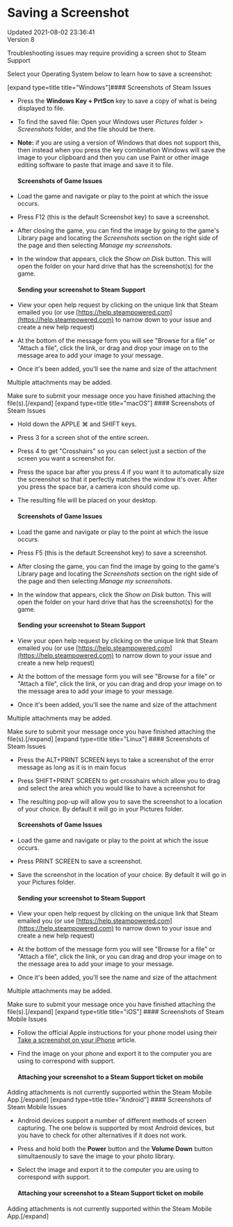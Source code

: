 # Saving a Screenshot
Updated 2021-08-02 23:36:41  
Version 8  

Troubleshooting issues may require providing a screen shot to Steam Support  
  
Select your Operating System below to learn how to save a screenshot:  
  
 [expand type=title title="Windows"]#### Screenshots of Steam Issues
  

* Press the **Windows Key + PrtScn** key to save a copy of what is being displayed to file.
* To find the saved file: Open your Windows user *Pictures* folder > *Screenshots* folder, and the file should be there.
* **Note:** if you are using a version of Windows that does not support this, then instead when you press the key combination Windows will save the image to your clipboard and then you can use Paint or other image editing software to paste that image and save it to file.

  #### Screenshots of Game Issues

* Load the game and navigate or play to the point at which the issue occurs.
* Press F12 (this is the default Screenshot key) to save a screenshot.
* After closing the game, you can find the image by going to the game's Library page and locating the *Screenshots* section on the right side of the page and then selecting *Manage my screenshots*.
* In the window that appears, click the *Show on Disk* button. This will open the folder on your hard drive that has the screenshot(s) for the game.

  #### Sending your screenshot to Steam Support

* View your open help request by clicking on the unique link that Steam emailed you (or use [https://help.steampowered.com](https://help.steampowered.com) to narrow down to your issue and create a new help request)
* At the bottom of the message form you will see "Browse for a file" or "Attach a file", click the link, or drag and drop your image on to the message area to add your image to your message.
* Once it's been added, you'll see the name and size of the attachment

  
  
Multiple attachments may be added.  
  
Make sure to submit your message once you have finished attaching the file(s).[/expand] [expand type=title title="macOS"] #### Screenshots of Steam Issues
  

* Hold down the APPLE ⌘ and SHIFT keys.
* Press 3 for a screen shot of the entire screen.
* Press 4 to get "Crosshairs" so you can select just a section of the screen you want a screenshot for.
* Press the space bar after you press 4 if you want it to automatically size the screenshot so that it perfectly matches the window it's over. After you press the space bar, a camera icon should come up.
* The resulting file will be placed on your desktop.

  #### Screenshots of Game Issues
  

* Load the game and navigate or play to the point at which the issue occurs.
* Press F5 (this is the default Screenshot key) to save a screenshot.
* After closing the game, you can find the image by going to the game's Library page and locating the *Screenshots* section on the right side of the page and then selecting *Manage my screenshots*.
* In the window that appears, click the *Show on Disk* button. This will open the folder on your hard drive that has the screenshot(s) for the game.

  #### Sending your screenshot to Steam Support

* View your open help request by clicking on the unique link that Steam emailed you (or use [https://help.steampowered.com](https://help.steampowered.com) to narrow down to your issue and create a new help request)
* At the bottom of the message form you will see "Browse for a file" or "Attach a file", click the link, or you can drag and drop your image on to the message area to add your image to your message.
* Once it's been added, you'll see the name and size of the attachment

  
  
Multiple attachments may be added.  
  
Make sure to submit your message once you have finished attaching the file(s).[/expand]   [expand type=title title="Linux"] #### Screenshots of Steam Issues

* Press the ALT+PRINT SCREEN keys to take a screenshot of the error message as long as it is in main focus
* Press SHIFT+PRINT SCREEN to get crosshairs which allow you to drag and select the area which you would like to have a screenshot for
* The resulting pop-up will allow you to save the screenshot to a location of your choice. By default it will go in your Pictures folder.

  #### Screenshots of Game Issues

* Load the game and navigate or play to the point at which the issue occurs.
* Press PRINT SCREEN to save a screenshot.
* Save the screenshot in the location of your choice. By default it will go in your Pictures folder.

  #### Sending your screenshot to Steam Support

* View your open help request by clicking on the unique link that Steam emailed you (or use [https://help.steampowered.com](https://help.steampowered.com) to narrow down to your issue and create a new help request)
* At the bottom of the message form you will see "Browse for a file" or "Attach a file", click the link, or you can drag and drop your image on to the message area to add your image to your message.
* Once it's been added, you'll see the name and size of the attachment

  
  
Multiple attachments may be added.  
  
Make sure to submit your message once you have finished attaching the file(s).[/expand]   [expand type=title title="iOS"] #### Screenshots of Steam Mobile Issues
  

* Follow the official Apple instructions for your phone model using their [Take a screenshot on your iPhone](https://support.apple.com/en-us/HT200289) article.
* Find the image on your phone and export it to the computer you are using to correspond with support.

  #### Attaching your screenshot to a Steam Support ticket on mobile
Adding attachments is not currently supported within the Steam Mobile App.[/expand]   [expand type=title title="Android"] #### Screenshots of Steam Mobile Issues
  

* Android devices support a number of different methods of screen capturing. The one below is supported by most Android devices, but you have to check for other alternatives if it does not work.
* Press and hold both the **Power** button and the **Volume Down** button simultaenously to save the image to your photo library.
* Select the image and export it to the computer you are using to correspond with support.

  #### Attaching your screenshot to a Steam Support ticket on mobile
Adding attachments is not currently supported within the Steam Mobile App.[/expand]